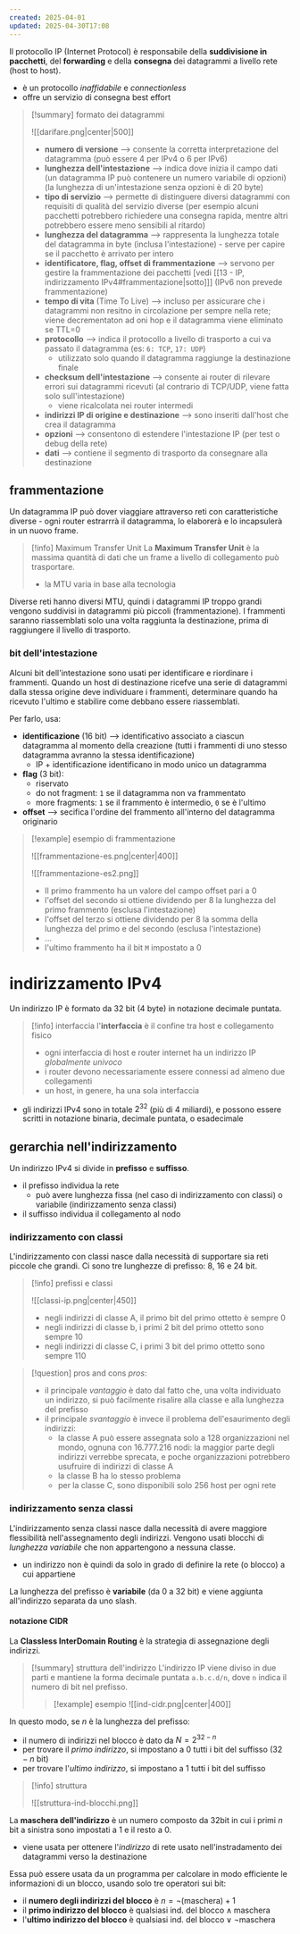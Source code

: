 ```yaml
---
created: 2025-04-01
updated: 2025-04-30T17:08
---
```

Il protocollo IP (Internet Protocol) è responsabile della **suddivisione in pacchetti**, del **forwarding** e della **consegna** dei datagrammi a livello rete (host to host).
- è un protocollo *inaffidabile* e *connectionless*
- offre un servizio di consegna best effort

>[!summary] formato dei datagrammi
> 
>![[darifare.png|center|500]]
>
>- **numero di versione** ⟶ consente la corretta interpretazione del datagramma (può essere 4 per IPv4 o 6 per IPv6)
>- **lunghezza dell'intestazione** ⟶ indica dove inizia il campo dati (un datagramma IP può contenere un numero variabile di opzioni) (la lunghezza di un'intestazione senza opzioni è di 20 byte)
>- **tipo di servizio** ⟶ permette di distinguere diversi datagrammi con requisiti di qualità del servizio diverse (per esempio alcuni pacchetti potrebbero richiedere una consegna rapida, mentre altri potrebbero essere meno sensibili al ritardo)
>- **lunghezza del datagramma** ⟶ rappresenta la lunghezza totale del datagramma in byte (inclusa l'intestazione) - serve per capire se il pacchetto è arrivato per intero
>- **identificatore, flag, offset di frammentazione** ⟶ servono per gestire la frammentazione dei pacchetti [vedi [[13 - IP, indirizzamento IPv4#frammentazione|sotto]]] (IPv6 non prevede frammentazione)
>- **tempo di vita** (Time To Live) ⟶ incluso per assicurare che i datagrammi non resitno in circolazione per sempre nella rete; viene decrementaton ad oni hop e il datagramma viene eliminato se TTL=0
>- **protocollo** ⟶ indica il protocollo a livello di trasporto a cui va passato il datagramma (es: `6: TCP`, `17: UDP`)
>	- utilizzato solo quando il datagramma raggiunge la destinazione finale
>- **checksum dell'intestazione** ⟶ consente ai router di rilevare errori sui datagrammi ricevuti (al contrario di TCP/UDP, viene fatta solo sull'intestazione)
>	- viene ricalcolata nei router intermedi
>- **indirizzi IP di origine e destinazione** ⟶ sono inseriti dall'host che crea il datagramma
>- **opzioni** ⟶ consentono di estendere l'intestazione IP (per test o debug della rete)
>- **dati** ⟶ contiene il segmento di trasporto da consegnare alla destinazione

## frammentazione
Un datagramma IP può dover viaggiare attraverso reti con caratteristiche diverse - ogni router estrarrrà il datagramma, lo elaborerà e lo incapsulerà in un nuovo frame.

>[!info] Maximum Transfer Unit
>La **Maximum Transfer Unit** è la massima quantità di dati che un frame a livello di collegamento può trasportare.
>- la MTU varia in base alla tecnologia

Diverse reti hanno diversi MTU, quindi i datagrammi IP troppo grandi vengono suddivisi in datagrammi più piccoli (frammentazione). I frammenti saranno riassemblati solo una volta raggiunta la destinazione, prima di raggiungere il livello di trasporto.

### bit dell'intestazione
Alcuni bit dell'intestazione sono usati per identificare e riordinare i frammenti. Quando un host di destinazione ricefve una serie di datagrammi dalla stessa origine deve individuare i frammenti, determinare quando ha ricevuto l'ultimo e stabilire come debbano essere riassemblati.

Per farlo, usa:
- **identificazione** (16 bit) ⟶ identificativo associato a ciascun datagramma al momento della creazione (tutti i frammenti di uno stesso datagramma avranno la stessa identificazione)
	- IP + identificazione identificano in modo unico un datagramma
- **flag** (3 bit):
	- riservato
	- do not fragment: `1` se il datagramma non va frammentato
	- more fragments: `1` se il frammento è intermedio, `0` se è l'ultimo
- **offset** ⟶ secifica l'ordine del frammento all'interno del datagramma originario


>[!example] esempio di frammentazione
> 
>![[frammentazione-es.png|center|400]]
>
>![[frammentazione-es2.png]]
>
>- Il primo frammento ha un valore del campo offset pari a 0
>- l'offset del secondo si ottiene dividendo per 8 la lunghezza del primo frammento (esclusa l'intestazione)
>- l'offset del terzo si ottiene dividendo per 8 la somma della lunghezza del primo e del secondo (esclusa l'intestazione)
>- ...
>- l'ultimo frammento ha il bit `M` impostato a 0

# indirizzamento IPv4
Un indirizzo IP è formato da 32 bit (4 byte) in notazione decimale puntata.

>[!info] interfaccia
>l'**interfaccia** è il confine tra host e collegamento fisico
>- ogni interfaccia di host e router internet ha un indirizzo IP *globalmente univoco*
>- i router devono necessariamente essere connessi ad almeno due collegamenti
>- un host, in genere, ha una sola interfaccia

- gli indirizzi IPv4 sono in totale $2^{32}$ (più di 4 miliardi), e possono essere scritti in notazione binaria, decimale puntata, o esadecimale

## gerarchia nell'indirizzamento
Un indirizzo IPv4 si divide in **prefisso** e **suffisso**.
- il prefisso individua la rete
	- può avere lunghezza fissa (nel caso di indirizzamento con classi) o variabile (indirizzamento senza classi)
- il suffisso individua il collegamento al nodo

### indirizzamento con classi
L'indirizzamento con classi nasce dalla necessità di supportare sia reti piccole che grandi. Ci sono tre lunghezze di prefisso: 8, 16 e 24 bit.

>[!info] prefissi e classi
> 
> ![[classi-ip.png|center|450]]
> 
>- negli indirizzi di classe A, il primo bit del primo ottetto è sempre 0
>- negli indirizzi di classe b, i primi 2 bit del primo ottetto sono sempre 10
>- negli indirizzi di classe C, i primi 3 bit del primo ottetto sono sempre 110

>[!question] pros and cons
>*pros*:
>- il principale *vantaggio* è dato dal fatto che, una volta individuato un indirizzo, si può facilmente risalire alla classe e alla lunghezza del prefisso
>- il principale *svantaggio* è invece il problema dell'esaurimento degli indirizzi:
>	- la classe A può essere assegnata solo a 128 organizzazioni nel mondo, ognuna con 16.777.216 nodi: la maggior parte degli indirizzi verrebbe sprecata, e poche organizzazioni potrebbero usufruire di indirizzi di classe A
>	- la classe B ha lo stesso problema
>	- per la classe C, sono disponibili solo 256 host per ogni rete

### indirizzamento senza classi
L'indirizzamento senza classi nasce dalla necessità di avere maggiore flessibilità nell'assegnamento degli indirizzi. Vengono usati blocchi di *lunghezza variabile* che non appartengono a nessuna classe.
- un indirizzo non è quindi da solo in grado di definire la rete (o blocco) a cui appartiene

La lunghezza del prefisso è **variabile** (da 0 a 32 bit) e viene aggiunta all'indirizzo separata da uno slash.
#### notazione CIDR
La **Classless InterDomain Routing** è la strategia di assegnazione degli indirizzi.

> [!summary] struttura dell'indirizzo
> L'indirizzo IP viene diviso in due parti e mantiene la forma decimale puntata `a.b.c.d/n`, dove `n` indica il numero di bit nel prefisso.
> 
>>[!example] esempio
>> ![[ind-cidr.png|center|400]]

In questo modo, se $n$ è la lunghezza del prefisso:
- il numero di indirizzi nel blocco è dato da $N=2^{32-n}$
- per trovare il *primo indirizzo*, si impostano a $0$ tutti i bit del suffisso ($32-n$ bit)
- per trovare l'*ultimo indirizzo*, si impostano a $1$ tutti i bit del suffisso

>[!info] struttura
> 
>![[struttura-ind-blocchi.png]]

La **maschera dell'indirizzo** è un numero composto da 32bit in cui i primi $n$ bit a sinistra sono impostati a 1 e il resto a 0.
- viene usata per ottenere l'*indirizzo* di rete usato nell'instradamento dei datagrammi verso la destinazione

Essa può essere usata da un programma per calcolare in modo efficiente le informazioni di un blocco, usando solo tre operatori sui bit:
- il **numero degli indirizzi del blocco** è $n=\neg(\text{maschera})+1$
- il **primo indirizzo del blocco** è $\text{qualsiasi ind. del blocco}\land \text{maschera}$
- l'**ultimo indirizzo del blocco** è $\text{qualsiasi ind. del blocco}\lor \neg\text{maschera}$ 